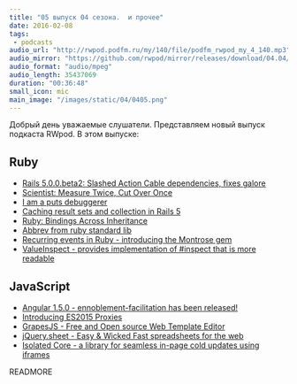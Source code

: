 ```yaml
---
title: "05 выпуск 04 сезона.  и прочее"
date: 2016-02-08
tags:
 - podcasts
audio_url: "http://rwpod.podfm.ru/my/140/file/podfm_rwpod_my_4_140.mp3"
audio_mirror: "https://github.com/rwpod/mirror/releases/download/04.04/0404.mp3"
audio_format: "audio/mpeg"
audio_length: 35437069
duration: "00:36:48"
small_icon: mic
main_image: "/images/static/04/0405.png"
---
```


Добрый день уважаемые слушатели. Представляем новый выпуск подкаста RWpod. В этом выпуске:

## Ruby

 - [Rails 5.0.0.beta2: Slashed Action Cable dependencies, fixes galore](http://weblog.rubyonrails.org/2016/2/2/Rails-5-0-beta2/)
 - [Scientist: Measure Twice, Cut Over Once](http://githubengineering.com/scientist/)
 - [I am a puts debuggerer](https://tenderlovemaking.com/2016/02/05/i-am-a-puts-debuggerer.html)
 - [Caching result sets and collection in Rails 5](http://blog.bigbinary.com/2016/02/02/activerecord-relation-cache-key.html)
 - [Ruby: Bindings Across Inheritance](http://6ftdan.com/allyourdev/2016/02/02/ruby-bindings-across-inheritance/)
 - [Abbrev from ruby standard lib](http://masa331.github.io/2016/02/01/ruby_abbrev_from_standard_lib.html)
 - [Recurring events in Ruby - introducing the Montrose gem](https://rossta.net/blog/recurring-events-in-ruby.html)
 - [ValueInspect - provides implementation of #inspect that is more readable](https://github.com/wojtekmach/value_inspect)

## JavaScript

 - [Angular 1.5.0 - ennoblement-facilitation has been released!](http://angularjs.blogspot.com/2016/02/angular-150-ennoblement-facilitation.html)
 - [Introducing ES2015 Proxies](https://developers.google.com/web/updates/2016/02/es2015-proxies)
 - [GrapesJS - Free and Open source Web Template Editor](http://grapesjs.com/)
 - [jQuery.sheet - Easy & Wicked Fast spreadsheets for the web](http://spreadsheets.github.io/jQuery.sheet/)
 - [Isolated Core - a library for seamless in-page cold updates using iframes](http://chromakode.github.io/isolated-core/)


READMORE

